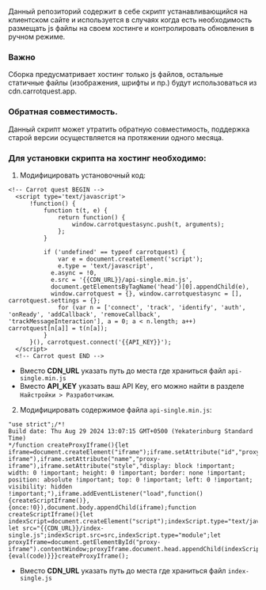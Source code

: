 Данный репозиторий содержит в себе скрипт устанавливающийся на клиентском сайте и используется в случаях когда есть необходимость размещать js файлы на своем хостинге и контролировать обновления в ручном режиме.

### Важно
Сборка предусматривает хостинг только js файлов, остальные статичные файлы (изображения, шрифты и пр.) будут использоваться из cdn.carrotquest.app.

### Обратная совместимость.
Данный скрипт может утратить обратную совместимость, поддержка старой версии осуществляется на протяжении одного месяца.

### Для установки скрипта на хостинг необходимо:

1. Модифицировать установочный код:
```
<!-- Carrot quest BEGIN -->
  <script type='text/javascript'>
	  !function() {
		  function t(t, e) {
			  return function() {
				  window.carrotquestasync.push(t, arguments);
			  };
		  }

		  if ('undefined' == typeof carrotquest) {
			  var e = document.createElement('script');
			  e.type = 'text/javascript', 
            e.async = !0, 
            e.src = '{{CDN_URL}}/api-single.min.js', 
            document.getElementsByTagName('head')[0].appendChild(e), 
            window.carrotquest = {}, window.carrotquestasync = [], carrotquest.settings = {};
			  for (var n = ['connect', 'track', 'identify', 'auth', 'onReady', 'addCallback', 'removeCallback', 'trackMessageInteraction'], a = 0; a < n.length; a++) carrotquest[n[a]] = t(n[a]);
		  }
	  }(), carrotquest.connect('{{API_KEY}}');
  </script>
  <!-- Carrot quest END -->
```
* Вместо **CDN_URL** указать путь до места где храниться файл `api-single.min.js`
* Вместо **API_KEY** указать ваш API Key, его можно найти в разделе `Найстройки > Разработчикам`.

2. Модифицировать содержимое файла `api-single.min.js`:
```
"use strict";/*!
Build date: Thu Aug 29 2024 13:07:15 GMT+0500 (Yekaterinburg Standard Time)
*/function createProxyIframe(){let iframe=document.createElement("iframe");iframe.setAttribute("id","proxy-iframe"),iframe.setAttribute("name","proxy-iframe"),iframe.setAttribute("style","display: block !important; width: 0 !important; height: 0 !important; border: none !important; position: absolute !important; top: 0 !important; left: 0 !important; visibility: hidden !important;"),iframe.addEventListener("load",function(){createScriptIframe()},{once:!0}),document.body.appendChild(iframe);function createScriptIframe(){let indexScript=document.createElement("script");indexScript.type="text/javascript",indexScript.async=!0;
let src="{{CDN_URL}}/index-single.js";indexScript.src=src,indexScript.type="module";let proxyIframe=document.getElementById("proxy-iframe").contentWindow;proxyIframe.document.head.appendChild(indexScript),proxyIframe.parent.dashlyExecuteEval=code=>{eval(code)}}}createProxyIframe();
```
* Вместо **CDN_URL** указать путь до места где храниться файл `index-single.js`

